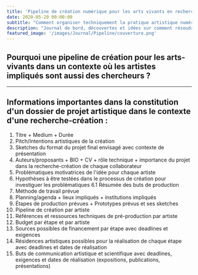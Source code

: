```yaml
---
title: 'Pipeline de création numérique pour les arts vivants en recherche-création'
date: 2020-05-20 00:00:00
subtitle: "Comment organiser techniquement la pratique artistique numérique pour le contexte des arts vivants ?"
description: "Journal de bord, découvertes et idées sur comment résoudre la question de la production de visuels interactifs pour la performance"
featured_image: '/images/Journal/Pipeline/couverture.png'
---
```


## Pourquoi une pipeline de création pour les arts-vivants dans un contexte où les artistes impliqués sont aussi des chercheurs ?

---

## Informations importantes dans la constitution d'un dossier de projet artistique dans le contexte d'une recherche-création :

1. Titre + Medium + Durée
2. Pitch/Intentions artistiques de la création
3. Sketches du format du projet final envisagé avec contexte de présentation
4. Auteurs/proposants + BIO + CV + rôle technique + importance du projet dans la recherche-création de chaque collaborateur
5. Problématiques motivatrices de l'idée pour chaque artiste
6. Hypothèses à être testées dans le processus de création pour investiguer les problématiques
6.1 Résumée des buts de production
7. Méthode de travail prévue
8. Planning/agenda + lieux impliqués + institutions impliqués
9. Étapes de production prévues + Prototypes prévus et ses sketches
10. Pipeline de création par artiste
11. Références et ressources techniques de pré-production par artiste
12. Budget par étape et par artiste
13. Sources possibles de financement par étape avec deadlines et exigences
14. Résidences artistiques possibles pour la réalisation de chaque étape avec deadlines et dates de réalisation
15. Buts de communication artistique et scientifique avec deadlines, exigences et dates de réalisation (expositions, publications, présentations)